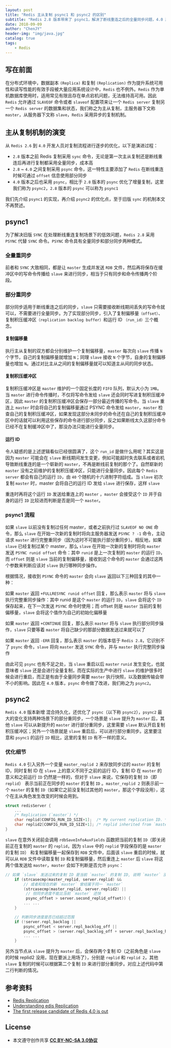 ```yaml
---
layout: post
title: "Redis 主从复制 psync1 和 psync2 的区别"
subtitle: "Redis 2.8 版本带来了 psync1，解决了断线重连之后的全量同步问题，4.0 版本带来了其改进版 psync2，解决了主从切换和 slave 重启导致的全量同步问题。"
date: 2018-09-09
author: "ChenJY"
header-img: "img/java.jpg"
catalog: true
tags: 
    - Redis
---
```


## 写在前面
在分布式环境中，数据副本 `(Replica)` 和复制 `(Replication)` 作为提升系统可用性和读写性能的有效手段被大量应用系统设计中，`Redis` 也不例外。`Redis` 作为单机数据库使用时，适用常见有限且存在单点宕机问题，无法维持高可用。因此 `Redis` 允许通过 `SLAVEOF` 命令或者 `slaveof` 配置项来让一个 `Redis server` 复制另一个 `Redis server` 的数据集和状态，我们称之为主从复制，主服务器下文称 `master`，从服务器下文称 `slave`，`Redis` 采用异步的复制机制。

## 主从复制机制的演变
从 `Redis 2.6` 到 `4.0` 开发人员对复制流程进行逐步的优化，以下是演进过程：

* `2.8` 版本之前 Redis 复制采用 `sync` 命令，无论是第一次主从复制还是断线重连后再进行复制都采用全量同步，成本高
* `2.8` ~ `4.0` 之间复制采用 `psync` 命令，这一特性主要添加了 `Redis` 在断线重连时候可通过 `offset` 信息使用部分同步
* `4.0` 版本之后也采用 `psync`，相比于 `2.8` 版本的 `psync` 优化了增量复制，这里我们称为 `psync2`，`2.8` 版本的 `psync` 可以称为 `psync1`

我们先介绍 `psync1` 的实现，再介绍 `psync2` 的优化点，至于旧版 `sync` 的机制本文不再赘述。

## psync1
为了解决旧版 `SYNC` 在处理断线重连复制场景下的低效问题，`Redis 2.8` 采用 `PSYNC` 代替 `SYNC` 命令。`PSYNC` 命令具有全量同步和部分同步两种模式。

### 全量重同步
前者和 `SYNC` 大致相同，都是让 `master` 生成并发送 `RDB` 文件，然后再将保存在缓冲区中的写命令传播给 `slave` 来进行同步，相当于只有同步和命令传播两个阶段。

### 部分重同步
部分同步适用于断线重连之后的同步，`slave` 只需要接收断线期间丢失的写命令就可以，不需要进行全量同步。为了实现部分同步，引入了复制偏移量`（offset）`、复制积压缓冲区`（replication backlog buffer）`和运行 ID `（run_id）`三个概念。

#### 复制偏移量
执行主从复制的双方都会分别维护一个复制偏移量，`master` 每次向 `slave` 传播 `N` 个字节，自己的复制偏移量就增加 `N`；同理 `slave` 接收 `N` 个字节，自身的复制偏移量也增加 `N`。通过对比主从之间的复制偏移量就可以知道主从间的同步状态。

#### 复制积压缓冲区
复制积压缓冲区是 `master` 维护的一个固定长度的 `FIFO` 队列，默认大小为 `1MB`。当 `master` 进行命令传播时，不仅将写命令发给 `slave` 还会同时写进复制积压缓冲区，因此 `master` 的复制积压缓冲区会保存一部分最近传播的写命令。当 `slave` 重连上 `master` 时会将自己的复制偏移量通过 PSYNC 命令发给 `master`，`master` 检查自己的复制积压缓冲区，如果发现这部分未同步的命令还在自己的复制积压缓冲区中的话就可以利用这些保存的命令进行部分同步，反之如果断线太久这部分命令已经不在复制缓冲区中了，那没办法只能进行全量同步。

#### 运行 ID
令人疑惑的是上述逻辑看似已经很圆满了，这个 `run_id` 是做什么用呢？其实这是因为 `master` 可能会在 `slave` 断线期间发生变更，例如可能超时失去联系或者宕机导致断线重连的是一个崭新的 `master`，不再是断线前复制的那个了。自然崭新的 `master` 没有之前维护的复制积压缓冲区，只能进行全量同步。因此每个 `Redis server` 都会有自己的运行 `ID`，由 `40` 个随机的十六进制字符组成。当 `slave` 初次复制 `master` 时，master 会将自己的运行 ID 发给 `slave` 进行保存，这样 `slave`

重连时再将这个运行 `ID` 发送给重连上的 `master` ，`master` 会接受这个 `ID` 并于自身的运行 `ID` 比较进而判断是否是同一个 `master`。

### psync1 流程
如果 `slave` 以前没有复制过任何 master，或者之前执行过 `SLAVEOF NO ONE` 命令，那么 `slave` 在开始一次新的复制时将向主服务器发送 `PSYNC ? -1` 命令，主动请求 `master` 进行完整重同步（因为这时不可能执行部分重同步）。相反地，如果 `slave` 已经复制过某个 master，那么 `slave` 在开始一次新的复制时将向 `master` 发送 `PSYNC runid offset` 命令：其中 `runid` 是上一次复制的 `master` 的运行 `ID`，而 `offset` 则是 `slave` 当前的复制偏移量，接收到这个命令的 `master` 会通过这两个参数来判断应该对 `slave` 执行哪种同步操作。

根据情况，接收到 `PSYNC` 命令的 `master` 会向 `slave` 返回以下三种回复的其中一种：

如果 `master` 返回 `+FULLRESYNC runid offset` 回复，那么表示 `master` 将与 `slave` 执行完整重同步操作：其中 runid 是这个 `master` 的运行 `ID`，`slave` 会将这个 `ID` 保存起来，在下一次发送 `PSYNC` 命令时使用；而 offset 则是 `master` 当前的复制偏移量，`slave` 会将这个值作为自己的初始化偏移量

如果 `master` 返回 `+CONTINUE` 回复，那么表示 `master` 将与 `slave` 执行部分同步操作，`slave` 只要等着 `master` 将自己缺少的那部分数据发送过来就可以了

如果 `master` 返回 `-ERR` 回复，那么表示 `master` 的版本低于 `Redis 2.8`，它识别不了 `psync` 命令，`slave` 将向 `master` 发送 `SYNC` 命令，并与 `master` 执行完整同步操作

由此可见 `psync` 也有不足之处，当 `slave` 重启以后 `master` `runid` 发生变化，也就意味者 `slave` 还是会进行全量复制，而在实际的生产中进行 `slave` 的维护很多时候会进行重启，而正是有由于全量同步需要 `master` 执行快照，以及数据传输会带不小的影响。因此在 `4.0` 版本，`psync` 命令做了改进，我们称之为 `psync2`。

## psync2
`Redis 4.0` 版本新增 混合持久化，还优化了 `psync`（以下称 `psync2`），`psync2` 最大的变化支持两种场景下的部分重同步，一个场景是 `slave` 提升为 `master` 后，其他 `slave` 可以从新提升的 `master` 进行部分重同步，这里需要 `slave` 默认开启复制积压缓冲区；另外一个场景就是 `slave` 重启后，可以进行部分重同步。这里要注意和 `psync1` 的运行 `ID` 相比，这里的复制 `ID` 有不一样的意义。

### 优化细节
`Redis 4.0` 引入另外一个变量 `master_replid 2` 来存放同步过的 `master` 的复制 ID，同时复制 ID 在 `slave` 上的意义不同于之前的运行 ID，复制 ID 在 `master` 的意义和之前运行 `ID` 仍然是一样的，但对于 `slave` 来说，它保存的复制 `ID`（即 `replid`） 表示当前正在同步的 `master` 的复制 `ID` 。`master_replid 2` 则表示前一个 `master` 的复制 `ID`（如果它之前没复制过其他的 `master`，那这个字段没用），这个在主从角色发生改变的时候会用到。

```c
struct redisServer {
    ...
    /* Replication (`master`) */                                        
    char replid[CONFIG_RUN_ID_SIZE+1];  /* My current replication ID. */
    char replid2[CONFIG_RUN_ID_SIZE+1]; /* replid inherited from `master`*/ 
}
```

`slave` 在意外关闭前会调用 `rdbSaveInfoAuxFields` 函数把当前的复制 `ID`（即关闭前正在复制的 `master` 的 `replid`，因为 `slave` 中的 `replid` 字段保存的是 `master` 的复制 `ID`） 和复制偏移量一起保存到 `RDB` 文件中，后面该 `slave` 重启的时候，就可以从 `RDB` 文件中读取复制 `ID` 和复制偏移量，然后重连上 `master` 后 `slave` 将这两个值发送给 `master`，`master` 会如下判断是否允许 `psync`：

```c
// 如果 `slave` 发送过来的复制 ID 是当前 `master` 的复制 ID, 说明 `master` 没变过
    if (strcasecmp(master_replid, server.replid) &&   
        // 或者和现在的新 `master` 曾经属于同一 `master`
        (strcasecmp(master_replid, server.replid2) ||      
         // 但同步进度不能比当前 `master` 还快
         psync_offset > server.second_replid_offset)) {
      	... ...
    }

    // 判断同步进度是否已经超过范围
    if (!server.repl_backlog ||                                                        
        psync_offset < server.repl_backlog_off ||                                      
        psync_offset > (server.repl_backlog_off + server.repl_backlog_histlen)) {                                                                                  
        ... ...
    }  
```

另外当节点从 `slave` 提升为 `master` 后，会保存两个复制 ID（之前角色是 `slave` 的时候 replid2 没用，现在要派上用场了），分别是 `replid` 和 `replid 2`，其他 `slave` 复制的时候可以根据第二个复制 `ID` 来进行部分重同步。对应上述代码中第二行判断的情况。

## 参考资料
* [Redis Replication](https://redis.io/topics/replication)
* [Understanding edis Replication](https://docs.aws.amazon.com/AmazonElastiCache/latest/red-ug/Replication.Redis.Groups.html)
* [The first release candidate of Redis 4.0 is out](http://antirez.com/news/110)

## License
* 本文遵守创作共享 <a href="https://creativecommons.org/licenses/by-nc-sa/3.0/cn/" target="_blank"><b>CC BY-NC-SA 3.0协议</b></a>




